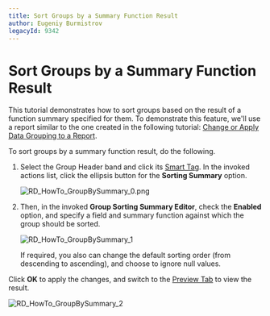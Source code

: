 ```yaml
---
title: Sort Groups by a Summary Function Result
author: Eugeniy Burmistrov
legacyId: 9342
---
```

# Sort Groups by a Summary Function Result
This tutorial demonstrates how to sort groups based on the result of a function summary specified for them. To demonstrate this feature, we'll use a report similar to the one created in the following tutorial: [Change or Apply Data Grouping to a Report](../../report-editing-basics/change-or-apply-data-grouping-to-a-report.md).

To sort groups by a summary function result, do the following.
1. Select the Group Header band and click its [Smart Tag](../../report-designer-reference/report-designer-ui/smart-tag.md). In the invoked actions list, click the ellipsis button for the **Sorting Summary** option.
	
	![RD_HowTo_GroupBySummary_0.png](../../../../../images/img13271.png)
2. Then, in the invoked **Group Sorting Summary Editor**, check the **Enabled** option, and specify a field and summary function against which the group should be sorted.
	
	![RD_HowTo_GroupBySummary_1](../../../../../images/img13272.png)
	
	If required, you also can change the default sorting order (from descending to ascending), and choose to ignore null values.

Click **OK** to apply the changes, and switch to the [Preview Tab](../../report-designer-reference/report-designer-ui/preview-tab.md) to view the result.

![RD_HowTo_GroupBySummary_2](../../../../../images/img13273.png)
